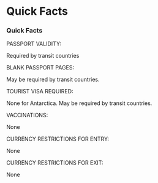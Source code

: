 # Quick Facts

### Quick Facts

PASSPORT VALIDITY:

Required by transit countries

BLANK PASSPORT PAGES:

May be required by transit countries.

TOURIST VISA REQUIRED:

None for Antarctica. May be required by transit countries.

VACCINATIONS:

None

CURRENCY RESTRICTIONS FOR ENTRY:

None

CURRENCY RESTRICTIONS FOR EXIT:

None